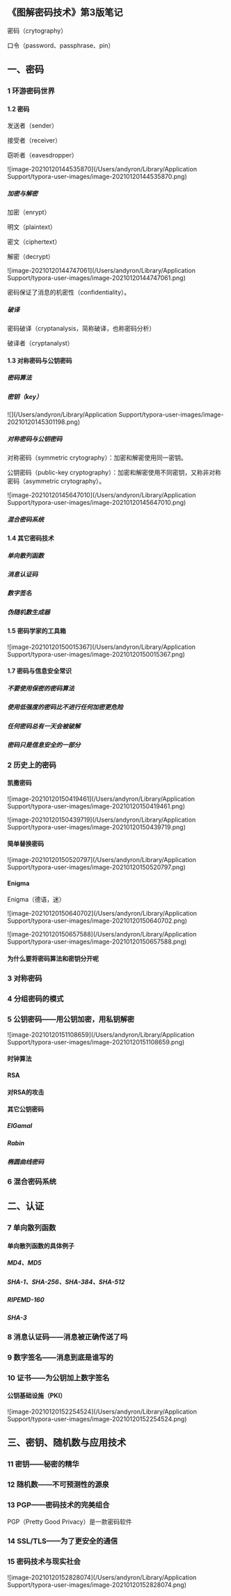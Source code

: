 《图解密码技术》第3版笔记
--------

密码（crytography）

口令（password、passphrase、pin）

## 一、密码

### 1 环游密码世界

#### 1.2 密码

发送者（sender）

接受者（receiver）

窃听者（eavesdropper）

![image-20210120144535870](/Users/andyron/Library/Application Support/typora-user-images/image-20210120144535870.png)

##### 加密与解密

加密（enrypt）

明文（plaintext）

密文（ciphertext）

解密（decrypt）

![image-20210120144747061](/Users/andyron/Library/Application Support/typora-user-images/image-20210120144747061.png)

密码保证了消息的机密性（confidentiality）。

##### 破译

密码破译（cryptanalysis，简称破译，也称密码分析）

破译者（cryptanalyst）

#### 1.3 对称密码与公钥密码

##### 密码算法



##### 密钥（key）

![](/Users/andyron/Library/Application Support/typora-user-images/image-20210120145301198.png)

##### 对称密码与公钥密码

对称密码（symmetric crytography）：加密和解密使用同一密钥。

公钥密码（public-key cryptography）：加密和解密使用不同密钥，又称非对称密码（asymmetric crytography）。

![image-20210120145647010](/Users/andyron/Library/Application Support/typora-user-images/image-20210120145647010.png)

##### 混合密码系统

#### 1.4 其它密码技术

##### 单向散列函数



##### 消息认证码



##### 数字签名



##### 伪随机数生成器



#### 1.5 密码学家的工具箱

![image-20210120150015367](/Users/andyron/Library/Application Support/typora-user-images/image-20210120150015367.png)



#### 1.7 密码与信息安全常识

##### 不要使用保密的密码算法



##### 使用低强度的密码比不进行任何加密更危险



##### 任何密码总有一天会被破解



##### 密码只是信息安全的一部分



### 2 历史上的密码

#### 凯撒密码

![image-20210120150419461](/Users/andyron/Library/Application Support/typora-user-images/image-20210120150419461.png)





![image-20210120150439719](/Users/andyron/Library/Application Support/typora-user-images/image-20210120150439719.png)



#### 简单替换密码

![image-20210120150520797](/Users/andyron/Library/Application Support/typora-user-images/image-20210120150520797.png)



#### Enigma

Enigma（德语，迷）

![image-20210120150640702](/Users/andyron/Library/Application Support/typora-user-images/image-20210120150640702.png)



![image-20210120150657588](/Users/andyron/Library/Application Support/typora-user-images/image-20210120150657588.png)

#### 为什么要将密码算法和密钥分开呢

### 3 对称密码



### 4 分组密码的模式



### 5 公钥密码——用公钥加密，用私钥解密



![image-20210120151108659](/Users/andyron/Library/Application Support/typora-user-images/image-20210120151108659.png)



#### 时钟算法



#### RSA



#### 对RSA的攻击



#### 其它公钥密码

##### ElGamal



##### Rabin



##### 椭圆曲线密码



### 6 混合密码系统





## 二、认证

### 7 单向散列函数



#### 单向散列函数的具体例子

##### MD4、MD5



##### SHA-1、SHA-256、SHA-384、SHA-512



##### RIPEMD-160



##### SHA-3



### 8 消息认证码——消息被正确传送了吗



### 9 数字签名——消息到底是谁写的



### 10 证书——为公钥加上数字签名



#### 公钥基础设施（PKI）



![image-20210120152254524](/Users/andyron/Library/Application Support/typora-user-images/image-20210120152254524.png)





## 三、密钥、随机数与应用技术

### 11 密钥——秘密的精华



### 12 随机数——不可预测性的源泉



### 13 PGP——密码技术的完美组合

PGP（Pretty Good Privacy）是一款密码软件



### 14 SSL/TLS——为了更安全的通信



### 15 密码技术与现实社会

![image-20210120152828074](/Users/andyron/Library/Application Support/typora-user-images/image-20210120152828074.png)

